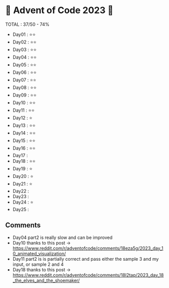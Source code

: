 # 🎄 Advent of Code 2023 🎄

TOTAL : 37/50 - 74%

- Day01 : ⭐⭐
- Day02 : ⭐⭐
- Day03 : ⭐⭐
- Day04 : ⭐⭐
- Day05 : ⭐⭐
- Day06 : ⭐⭐
- Day07 : ⭐⭐
- Day08 : ⭐⭐
- Day09 : ⭐⭐
- Day10 : ⭐⭐
- Day11 : ⭐⭐
- Day12 : ⭐
- Day13 : ⭐⭐
- Day14 : ⭐⭐
- Day15 : ⭐⭐
- Day16 : ⭐⭐
- Day17 :
- Day18 : ⭐⭐
- Day19 : ⭐
- Day20 : ⭐
- Day21 : ⭐
- Day22 :
- Day23 :
- Day24 : ⭐
- Day25 :

## Comments
- Day04 part2 is really slow and can be improved
- Day10 thanks to this post -> https://www.reddit.com/r/adventofcode/comments/18eza5g/2023_day_10_animated_visualization/
- Day11 part2 is is partially correct and pass either the sample 3 and my input, or sample 2 and 4
- Day18 thanks to this post -> https://www.reddit.com/r/adventofcode/comments/18l2tap/2023_day_18_the_elves_and_the_shoemaker/